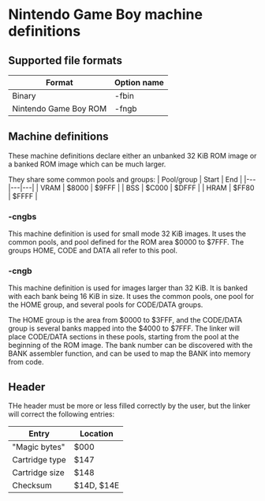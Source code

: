 # Nintendo Game Boy machine definitions

## Supported file formats
| Format | Option name |
|---|---|
| Binary | -fbin |
| Nintendo Game Boy ROM | -fngb |

## Machine definitions
These machine definitions declare either an unbanked 32 KiB ROM image or a banked ROM image which can be much larger.

They share some common pools and groups:
| Pool/group | Start | End |
|---|---|---|
| VRAM | $8000 | $9FFF | 
| BSS | $C000 | $DFFF |
| HRAM | $FF80 | $FFFF |

### -cngbs
This machine definition is used for small mode 32 KiB images. It uses the common pools, and pool defined for the ROM area $0000 to $7FFF. The groups HOME, CODE and DATA all refer to this pool.

### -cngb
This machine definition is used for images larger than 32 KiB. It is banked with each bank being 16 KiB in size. It uses the common pools, one pool for the HOME group, and several pools for CODE/DATA groups.

The HOME group is the area from $0000 to $3FFF, and the CODE/DATA group is several banks mapped into the $4000 to $7FFF. The linker will place CODE/DATA sections in these pools, starting from the pool at the beginning of the ROM image. The bank number can be discovered with the BANK assembler function, and can be used to map the BANK into memory from code.

## Header
THe header must be more or less filled correctly by the user, but the linker will correct the following entries:

| Entry | Location |
|---|---|
| "Magic bytes" | $000 |
| Cartridge type | $147 |
| Cartridge size | $148 |
| Checksum | $14D, $14E |
